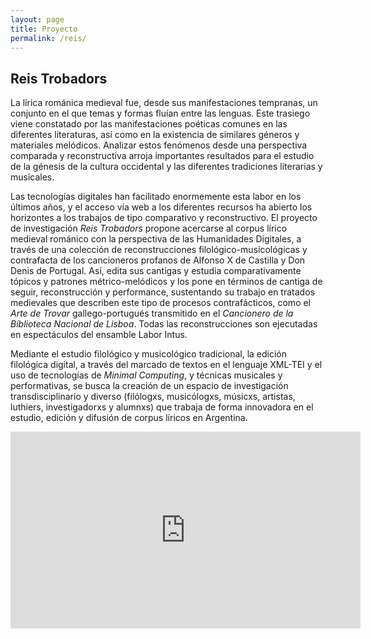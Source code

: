 ```yaml
---
layout: page
title: Proyecto
permalink: /reis/
---
```

	  
## Reis Trobadors

<div class="container mx-auto px-2 py-2">
        <div class="py-2 mb-2 prose">

        
        
        
<p class="prosa">La lírica románica medieval fue, desde sus manifestaciones tempranas, un conjunto en el que temas y formas fluían entre las lenguas. Este trasiego viene constatado por las manifestaciones poéticas comunes en las diferentes literaturas, así como en la existencia de similares géneros y materiales melódicos. Analizar estos fenómenos desde una perspectiva comparada y reconstructiva arroja importantes resultados para el estudio de la génesis de la cultura occidental y las diferentes tradiciones literarias y musicales.</p>
<p class="prosa">Las tecnologías digitales han facilitado enormemente esta labor en los últimos años, y el acceso vía web a los diferentes recursos ha abierto los horizontes a los trabajos de tipo comparativo y reconstructivo. El proyecto de investigación <i>Reis Trobadors</i> propone acercarse al corpus lírico medieval románico con la perspectiva de las Humanidades Digitales, a través de una colección de reconstrucciones filológico-musicológicas y contrafacta de los cancioneros profanos de Alfonso X de Castilla y Don Denis de Portugal. Así, edita sus cantigas y estudia comparativamente tópicos y patrones métrico-melódicos y los pone en términos de cantiga de seguir, reconstrucción y performance, sustentando su trabajo en tratados medievales que describen este tipo de procesos contrafácticos, como el <i>Arte de Trovar</i> gallego-portugués transmitido en el <i>Cancionero de la Biblioteca Nacional de Lisboa</i>. Todas las reconstrucciones son ejecutadas en espectáculos del ensamble Labor Intus. </p>
<p class="prosa">Mediante el estudio filológico y musicológico tradicional, la edición filológica digital, a través del marcado de textos en el lenguaje XML-TEI y el uso de tecnologías de <i>Minimal Computing</i>, y técnicas musicales y performativas, se busca la creación de un espacio de investigación transdisciplinario y diverso (filólogxs, musicólogxs, músicxs, artistas, luthiers, investigadorxs y alumnxs) que trabaja de forma innovadora en el estudio, edición y difusión de corpus líricos en Argentina.</p>

<p align="center">
<iframe width="560" height="315" src="https://www.youtube.com/embed/ykFJT3th4XE" title="YouTube video player" frameborder="0" allow="accelerometer; autoplay; clipboard-write; encrypted-media; gyroscope; picture-in-picture" allowfullscreen></iframe>
</p>
        </div>
      </div>
	 